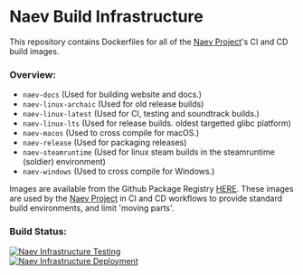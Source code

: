# Naev Build Infrastructure
This repository contains Dockerfiles for all of the [Naev Project](https://github.com/naev/naev)'s CI and CD build images.

### Overview:
- `naev-docs` (Used for building website and docs.)
- `naev-linux-archaic` (Used for old release builds)
- `naev-linux-latest` (Used for CI, testing and soundtrack builds.)
- `naev-linux-lts` (Used for release builds. oldest targetted glibc platform)
- `naev-macos` (Used to cross compile for macOS.)
- `naev-release` (Used for packaging releases)
- `naev-steamruntime` (Used for linux steam builds in the steamruntime (soldier) environment)
- `naev-windows` (Used to cross compile for Windows.)


Images are available from the Github Package Registry [HERE](https://github.com/ProjectSynchro?tab=packages).
These images are used by the [Naev Project](https://github.com/naev/naev) in CI and CD workflows to provide standard build environments, and limit 'moving parts'.


### Build Status:
[![Naev Infrastructure Testing](https://github.com/naev/naev-infrastructure/actions/workflows/test_docker.yml/badge.svg)](https://github.com/naev/naev-infrastructure/actions/workflows/test_docker.yml) \
[![Naev Infrastructure Deployment](https://github.com/naev/naev-infrastructure/actions/workflows/deploy_docker.yml/badge.svg)](https://github.com/naev/naev-infrastructure/actions/workflows/deploy_docker.yml)